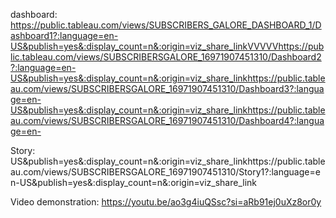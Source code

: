 dashboard: https://public.tableau.com/views/SUBSCRIBERS_GALORE_DASHBOARD_1/Dashboard1?:language=en-US&publish=yes&:display_count=n&:origin=viz_share_linkVVVVVhttps://public.tableau.com/views/SUBSCRIBERSGALORE_16971907451310/Dashboard2?:language=en-US&publish=yes&:display_count=n&:origin=viz_share_linkhttps://public.tableau.com/views/SUBSCRIBERSGALORE_16971907451310/Dashboard3?:language=en-US&publish=yes&:display_count=n&:origin=viz_share_linkhttps://public.tableau.com/views/SUBSCRIBERSGALORE_16971907451310/Dashboard4?:language=en-

Story: US&publish=yes&:display_count=n&:origin=viz_share_linkhttps://public.tableau.com/views/SUBSCRIBERSGALORE_16971907451310/Story1?:language=en-US&publish=yes&:display_count=n&:origin=viz_share_link
  
Video demonstration:                                                                   https://youtu.be/ao3g4iuQSsc?si=aRb91ej0uXz8or0y
